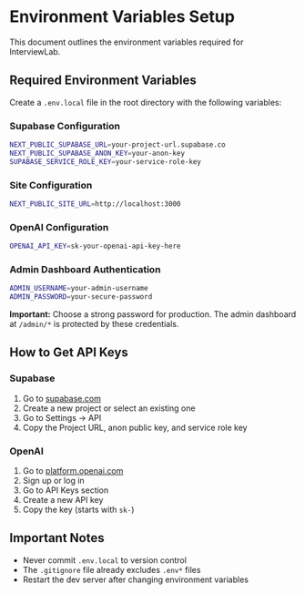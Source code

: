 # Environment Variables Setup

This document outlines the environment variables required for InterviewLab.

## Required Environment Variables

Create a `.env.local` file in the root directory with the following variables:

### Supabase Configuration

```bash
NEXT_PUBLIC_SUPABASE_URL=your-project-url.supabase.co
NEXT_PUBLIC_SUPABASE_ANON_KEY=your-anon-key
SUPABASE_SERVICE_ROLE_KEY=your-service-role-key
```

### Site Configuration

```bash
NEXT_PUBLIC_SITE_URL=http://localhost:3000
```

### OpenAI Configuration

```bash
OPENAI_API_KEY=sk-your-openai-api-key-here
```

### Admin Dashboard Authentication

```bash
ADMIN_USERNAME=your-admin-username
ADMIN_PASSWORD=your-secure-password
```

**Important:** Choose a strong password for production. The admin dashboard at `/admin/*` is protected by these credentials.

## How to Get API Keys

### Supabase

1. Go to [supabase.com](https://supabase.com)
2. Create a new project or select an existing one
3. Go to Settings → API
4. Copy the Project URL, anon public key, and service role key

### OpenAI

1. Go to [platform.openai.com](https://platform.openai.com)
2. Sign up or log in
3. Go to API Keys section
4. Create a new API key
5. Copy the key (starts with `sk-`)

## Important Notes

- Never commit `.env.local` to version control
- The `.gitignore` file already excludes `.env*` files
- Restart the dev server after changing environment variables
